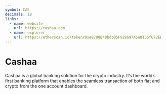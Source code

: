 ```yaml
---
symbol: CAS
decimals: 18
links:
  - name: website
    url: https://cashaa.com
  - name: explorer
    url: https://etherscan.io/token/0xe8780B48bdb05F928697A5e8155f672ED91462F7
---
```


# Cashaa

Cashaa is a global banking solution for the crypto industry. It’s the world’s first banking platform that enables the seamless transaction of both fiat and crypto from the one account dashboard.
